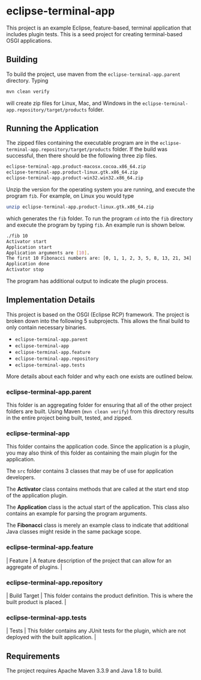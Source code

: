 # eclipse-terminal-app

This project is an example Eclipse, feature-based, terminal
application that includes plugin tests.  This is a seed project for
creating terminal-based OSGI applications.

## Building

To build the project, use maven from the `eclipse-terminal-app.parent`
directory. Typing

```bash
mvn clean verify
```

will create zip files for Linux, Mac, and Windows in the
`eclipse-terminal-app.repository/target/products` folder.

## Running the Application

The zipped files containing the executable program are in the
`eclipse-terminal-app.repository/target/products` folder.  If the
build was successful, then there should be the following three zip
files.

```bash
eclipse-terminal-app.product-macosx.cocoa.x86_64.zip
eclipse-terminal-app.product-linux.gtk.x86_64.zip
eclipse-terminal-app.product-win32.win32.x86_64.zip
```

Unzip the version for the operating system you are running, and
execute the program `fib`.  For example, on Linux you would type

```bash
unzip eclipse-terminal-app.product-linux.gtk.x86_64.zip
```

which generates the `fib` folder.  To run the program `cd` into the
`fib` directory and execute the program by typing `fib`.  An example
run is shown below.

```bash
./fib 10
Activator start
Application start
Application arguments are [10].
The first 10 Fibonacci numbers are: [0, 1, 1, 2, 3, 5, 8, 13, 21, 34]
Application done
Activator stop
```

The program has additional output to indicate the plugin process.

## Implementation Details

This project is based on the OSGI (Eclipse RCP) framework. The project
is broken down into the following 5 subprojects.  This allows the final
build to only contain necessary binaries.

* `eclipse-terminal-app.parent`
* `eclipse-terminal-app`
* `eclipse-terminal-app.feature`
* `eclipse-terminal-app.repository`
* `eclipse-terminal-app.tests`

More details about each folder and why each one exists are outlined
below.

### eclipse-terminal-app.parent

This folder is an aggregating folder for ensuring that all of the
other project folders are built.  Using Maven (`mvn clean verify`)
from this directory results in the entire project being built, tested,
and zipped.

### eclipse-terminal-app

This folder contains the application code.  Since the application is a
plugin, you may also think of this folder as containing the main
plugin for the application.

The `src` folder contains 3 classes that may be of use for application
developers.

The **Activator** class contains methods that are called at the start
end stop of the application plugin.

The **Application** class is the actual start of the application.
This class also contains an example for parsing the program arguments.

The **Fibonacci** class is merely an example class to indicate that
additional Java classes might reside in the same package scope.

### eclipse-terminal-app.feature

| Feature  | A feature description of the project that can allow for an aggregate of plugins.  |

### eclipse-terminal-app.repository

| Build Target | This folder contains the product definition. This is
  where the built product is placed.  |

### eclipse-terminal-app.tests

| Tests  | This folder contains any JUnit tests for the plugin, which are not deployed with the built application.  |


## Requirements

The project requires Apache Maven 3.3.9 and Java 1.8 to build.

<!--  LocalWords:  OSGI RCP JUnit mvn cd src
 -->
